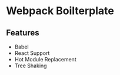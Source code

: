 # Webpack Boilterplate

## Features

* Babel
* React Support
* Hot Module Replacement
* Tree Shaking
